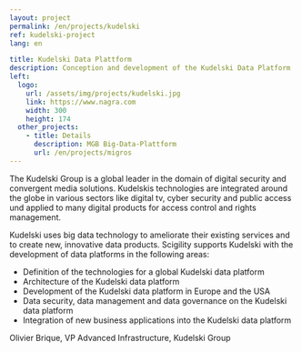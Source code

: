 ```yaml
---
layout: project
permalink: /en/projects/kudelski
ref: kudelski-project
lang: en

title: Kudelski Data Plattform
description: Conception and development of the Kudelski Data Platform 
left:
  logo:
    url: /assets/img/projects/kudelski.jpg
    link: https://www.nagra.com
    width: 300
    height: 174
  other_projects:
    - title: Details
      description: MGB Big-Data-Plattform
      url: /en/projects/migros
---
```


The Kudelski Group is a global leader in the domain of digital security and convergent media solutions. Kudelskis technologies are integrated around the globe in various sectors like digital tv, cyber security and public access und applied to many digital products for access control and rights management. 

Kudelski uses big data technology to ameliorate their existing services and to create new, innovative data products. 
Scigility supports Kudelski with the development of data platforms in the following areas: 

* Definition of the technologies for a global Kudelski data platform 
* Architecture of the Kudelski data platform 
* Development of the Kudelski data platform in Europe and the USA 
* Data security, data management and data governance on the Kudelski data platform 
* Integration of new business applications into the Kudelski data platform 

Olivier Brique, VP Advanced Infrastructure, Kudelski Group
